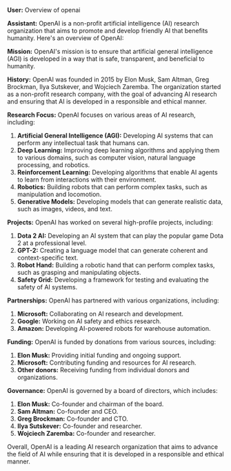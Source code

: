 **User:** Overview of openai

**Assistant:** OpenAI is a non-profit artificial intelligence (AI) research organization that aims to promote and develop friendly AI that benefits humanity. Here's an overview of OpenAI:

**Mission:**
OpenAI's mission is to ensure that artificial general intelligence (AGI) is developed in a way that is safe, transparent, and beneficial to humanity.

**History:**
OpenAI was founded in 2015 by Elon Musk, Sam Altman, Greg Brockman, Ilya Sutskever, and Wojciech Zaremba. The organization started as a non-profit research company, with the goal of advancing AI research and ensuring that AI is developed in a responsible and ethical manner.

**Research Focus:**
OpenAI focuses on various areas of AI research, including:

1. **Artificial General Intelligence (AGI):** Developing AI systems that can perform any intellectual task that humans can.
2. **Deep Learning:** Improving deep learning algorithms and applying them to various domains, such as computer vision, natural language processing, and robotics.
3. **Reinforcement Learning:** Developing algorithms that enable AI agents to learn from interactions with their environment.
4. **Robotics:** Building robots that can perform complex tasks, such as manipulation and locomotion.
5. **Generative Models:** Developing models that can generate realistic data, such as images, videos, and text.

**Projects:**
OpenAI has worked on several high-profile projects, including:

1. **Dota 2 AI:** Developing an AI system that can play the popular game Dota 2 at a professional level.
2. **GPT-2:** Creating a language model that can generate coherent and context-specific text.
3. **Robot Hand:** Building a robotic hand that can perform complex tasks, such as grasping and manipulating objects.
4. **Safety Grid:** Developing a framework for testing and evaluating the safety of AI systems.

**Partnerships:**
OpenAI has partnered with various organizations, including:

1. **Microsoft:** Collaborating on AI research and development.
2. **Google:** Working on AI safety and ethics research.
3. **Amazon:** Developing AI-powered robots for warehouse automation.

**Funding:**
OpenAI is funded by donations from various sources, including:

1. **Elon Musk:** Providing initial funding and ongoing support.
2. **Microsoft:** Contributing funding and resources for AI research.
3. **Other donors:** Receiving funding from individual donors and organizations.

**Governance:**
OpenAI is governed by a board of directors, which includes:

1. **Elon Musk:** Co-founder and chairman of the board.
2. **Sam Altman:** Co-founder and CEO.
3. **Greg Brockman:** Co-founder and CTO.
4. **Ilya Sutskever:** Co-founder and researcher.
5. **Wojciech Zaremba:** Co-founder and researcher.

Overall, OpenAI is a leading AI research organization that aims to advance the field of AI while ensuring that it is developed in a responsible and ethical manner.